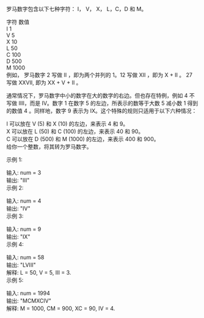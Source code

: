 罗马数字包含以下七种字符： I， V， X， L，C，D 和 M。  

字符          数值  
I             1  
V             5  
X             10  
L             50   
C             100   
D             500  
M             1000  
例如， 罗马数字 2 写做 II ，即为两个并列的 1。12 写做 XII ，即为 X + II 。 27 写做  XXVII, 即为 XX + V + II 。

通常情况下，罗马数字中小的数字在大的数字的右边。但也存在特例，例如 4 不写做 IIII，而是 IV。数字 1 在数字 5 的左边，所表示的数等于大数 5 减小数 1 得到的数值 4 。同样地，数字 9 表示为 IX。这个特殊的规则只适用于以下六种情况：

I 可以放在 V (5) 和 X (10) 的左边，来表示 4 和 9。  
X 可以放在 L (50) 和 C (100) 的左边，来表示 40 和 90。  
C 可以放在 D (500) 和 M (1000) 的左边，来表示 400 和 900。  
给你一个整数，将其转为罗马数字。  



示例 1:  

输入: num = 3  
输出: "III"  
示例 2:  

输入: num = 4  
输出: "IV"  
示例 3:  

输入: num = 9  
输出: "IX"  
示例 4:  

输入: num = 58  
输出: "LVIII"  
解释: L = 50, V = 5, III = 3.  
示例 5:  

输入: num = 1994  
输出: "MCMXCIV"  
解释: M = 1000, CM = 900, XC = 90, IV = 4.  